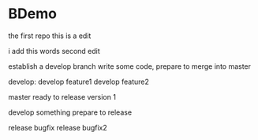 # BDemo
the first repo
this is a edit

i add this words
second edit

establish a develop branch
write some code,
prepare to merge into master

develop:
develop feature1
develop feature2

master
ready to release version 1

develop something
prepare to release

release bugfix
release bugfix2
